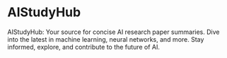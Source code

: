 # AIStudyHub
AIStudyHub: Your source for concise AI research paper summaries. Dive into the latest in machine learning, neural networks, and more. Stay informed, explore, and contribute to the future of AI.
